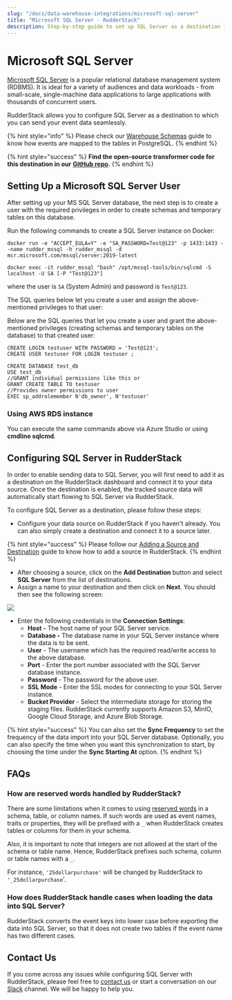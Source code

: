```yaml
---
slug: "/docs/data-warehouse-integrations/microsoft-sql-server"
title: "Microsoft SQL Server - RudderStack"
description: Step-by-step guide to set up SQL Server as a destination in RudderStack
---
```


# Microsoft SQL Server

[Microsoft SQL Server](https://www.microsoft.com/en-in/sql-server/sql-server-downloads) is a popular relational database management system \(RDBMS\). It is ideal for a variety of audiences and data workloads - from small-scale, single-machine data applications to large applications with thousands of concurrent users.

RudderStack allows you to configure SQL Server as a destination to which you can send your event data seamlessly.

{% hint style="info" %}
Please check our [Warehouse Schemas](https://docs.rudderstack.com/data-warehouse-integration-guides/warehouse-schemas) guide to know how events are mapped to the tables in PostgreSQL.
{% endhint %}

{% hint style="success" %}
**Find the open-source transformer code for this destination in our** [**GitHub repo**](https://github.com/rudderlabs/rudder-transformer/tree/master/v0/destinations/mssql)**.**
{% endhint %}

## Setting Up a Microsoft SQL Server User

After setting up your MS SQL Server database, the next step is to create a user with the required privileges in order to create schemas and temporary tables on this database.

Run the following commands to create a SQL Server instance on Docker:

```text
docker run -e "ACCEPT_EULA=Y" -e "SA_PASSWORD=Test@123" -p 1433:1433 --name rudder_mssql -h rudder_mssql -d mcr.microsoft.com/mssql/server:2019-latest
```

```text
docker exec -it rudder_mssql "bash" /opt/mssql-tools/bin/sqlcmd -S localhost -U SA [-P "Test@123"]
```

where the user is `SA` \(System Admin\) and password is `Test@123`.

The SQL queries below let you create a user and assign the above-mentioned privileges to that user:

Below are the SQL queries that let you create a user and grant the above-mentioned privileges \(creating schemas and temporary tables on the database\) to that created user:

```text
CREATE LOGIN testuser WITH PASSWORD = 'Test@123';
CREATE USER testuser FOR LOGIN testuser ;

CREATE DATABASE test_db
USE test_db
//GRANT individual permissions like this or
GRANT CREATE TABLE TO testuser
//Provides owner permissions to user
EXEC sp_addrolemember N'db_owner', N'testuser'
```

### Using AWS RDS instance

You can execute the same commands above via Azure Studio or using **cmdline sqlcmd**.

## Configuring SQL Server in RudderStack

In order to enable sending data to SQL Server, you will first need to add it as a destination on the RudderStack dashboard and connect it to your data source. Once the destination is enabled, the tracked source data will automatically start flowing to SQL Server via RudderStack.

To configure SQL Server as a destination, please follow these steps:

- Configure your data source on RudderStack if you haven't already. You can also simply create a destination and connect it to a source later.

{% hint style="success" %}
Please follow our [Adding a Source and Destination](https://docs.rudderstack.com/how-to-guides/adding-source-and-destination-rudderstack) guide to know how to add a source in RudderStack.
{% endhint %}

- After choosing a source, click on the **Add Destination** button and select **SQL Server** from the list of destinations.
- Assign a name to your destination and then click on **Next**. You should then see the following screen:

![](../.gitbook/assets/mssqlconnection.png)

- Enter the following credentials in the **Connection Settings**:
  - **Host -** The host name of your SQL Server service.
  - **Database -** The database name in your SQL Server instance where the data is to be sent.
  - **User** - The username which has the required read/write access to the above database.
  - **Port** - Enter the port number associated with the SQL Server database instance.
  - **Password** - The password for the above user.
  - **SSL Mode** - Enter the SSL modes for connecting to your SQL Server instance.
  - **Bucket Provider** - Select the intermediate storage for storing the staging files. RudderStack currently supports Amazon S3, MinIO, Google Cloud Storage, and Azure Blob Storage.

{% hint style="success" %}
You can also set the **Sync Frequency** to set the frequency of the data import into your SQL Server database. Optionally, you can also specify the time when you want this synchronization to start, by choosing the time under the **Sync Starting At** option.
{% endhint %}

## FAQs

### **How are reserved words handled by RudderStack?**

There are some limitations when it comes to using [reserved words](https://www.postgresql.org/docs/current/sql-keywords-appendix.html) in a schema, table, or column names. If such words are used as event names, traits or properties, they will be prefixed with a `_` when RudderStack creates tables or columns for them in your schema.

Also, it is important to note that integers are not allowed at the start of the schema or table name. Hence, RudderStack prefixes such schema, column or table names with a `_`.

For instance, `'25dollarpurchase'` will be changed by RudderStack to `'_25dollarpurchase`'.

### How does RudderStack handle cases when loading the data into SQL Server?

RudderStack converts the event keys into lower case before exporting the data into SQL Server, so that it does not create two tables if the event name has two different cases.

## Contact Us

If you come across any issues while configuring SQL Server with RudderStack, please feel free to [contact us](mailto:%20docs@rudderstack.com) or start a conversation on our [Slack](https://resources.rudderstack.com/join-rudderstack-slack) channel. We will be happy to help you.
